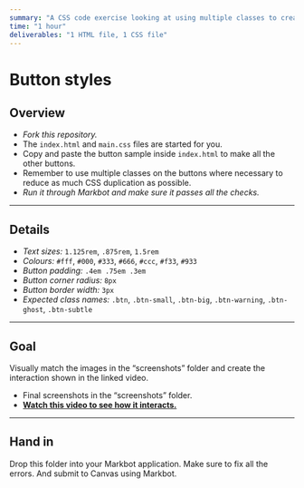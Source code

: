 ```yaml
---
summary: "A CSS code exercise looking at using multiple classes to create consistent styles."
time: "1 hour"
deliverables: "1 HTML file, 1 CSS file"
---
```


# Button styles

## Overview

- *Fork this repository.*
- The `index.html` and `main.css` files are started for you.
- Copy and paste the button sample inside `index.html` to make all the other buttons.
- Remember to use multiple classes on the buttons where necessary to reduce as much CSS duplication as possible.
- *Run it through Markbot and make sure it passes all the checks.*

---

## Details

- *Text sizes:* `1.125rem`, `.875rem`, `1.5rem`
- *Colours:* `#fff`, `#000`, `#333`, `#666`, `#ccc`, `#f33`, `#933`
- *Button padding:* `.4em .75em .3em`
- *Button corner radius:* `8px`
- *Button border width:* `3px`
- *Expected class names:* `.btn`, `.btn-small`, `.btn-big`, `.btn-warning`, `.btn-ghost`, `.btn-subtle`

---

## Goal

Visually match the images in the “screenshots” folder and create the interaction shown in the linked video.

- Final screenshots in the “screenshots” folder.
- [**Watch this video to see how it interacts.**](https://youtu.be/l0SGDDgRIII)

---

## Hand in

Drop this folder into your Markbot application. Make sure to fix all the errors. And submit to Canvas using Markbot.
